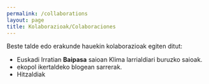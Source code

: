 ```yaml
---
permalink: /collaborations
layout: page
title: Kolaborazioak/Colaboraciones
---
```

Beste talde edo erakunde hauekin kolaborazioak egiten ditut:

- Euskadi Irratian **Baipasa** saioan Klima larrialdiari buruzko saioak.
- ekopol ikertaldeko blogean sarrerak.
- Hitzaldiak

